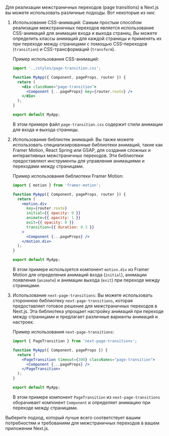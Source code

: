 Для реализации межстраничных переходов (page transitions) в Next.js вы можете использовать различные подходы. Вот некоторые из них:

1. Использование CSS-анимаций:
   Самым простым способом реализации межстраничных переходов является использование CSS-анимаций для анимации входа и выхода страниц. Вы можете определить классы анимаций для каждой страницы и применять их при переходе между страницами с помощью CSS-переходов (`transition`) и CSS-трансформаций (`transform`).

   Пример использования CSS-анимаций:

   ```jsx
   import '../styles/page-transition.css';

   function MyApp({ Component, pageProps, router }) {
     return (
       <div className="page-transition">
         <Component {...pageProps} key={router.route} />
       </div>
     );
   }

   export default MyApp;
   ```

   В этом примере файл `page-transition.css` содержит стили анимации для входа и выхода страницы.

2. Использование библиотек анимаций:
   Вы также можете использовать специализированные библиотеки анимаций, такие как Framer Motion, React Spring или GSAP, для создания сложных и интерактивных межстраничных переходов. Эти библиотеки предоставляют инструменты для управления анимациями и переходами между страницами.

   Пример использования библиотеки Framer Motion:

   ```jsx
   import { motion } from 'framer-motion';

   function MyApp({ Component, pageProps, router }) {
     return (
       <motion.div
         key={router.route}
         initial={{ opacity: 0 }}
         animate={{ opacity: 1 }}
         exit={{ opacity: 0 }}
         transition={{ duration: 0.3 }}
       >
         <Component {...pageProps} />
       </motion.div>
     );
   }

   export default MyApp;
   ```

   В этом примере используется компонент `motion.div` из Framer Motion для определения анимаций входа (`initial`), анимации появления (`animate`) и анимации выхода (`exit`) при переходе между страницами.

3. Использование `next-page-transitions`:
   Вы можете использовать стороннюю библиотеку `next-page-transitions`, которая предоставляет готовое решение для межстраничных переходов в Next.js. Эта библиотека упрощает настройку анимаций при переходе между страницами и предлагает различные варианты анимаций и настроек.

   Пример использования `next-page-transitions`:

   ```jsx
   import { PageTransition } from 'next-page-transitions';

   function MyApp({ Component, pageProps }) {
     return (
       <PageTransition timeout={300} classNames="page-transition">
         <Component {...pageProps} />
       </PageTransition>
     );
   }

   export default MyApp;
   ```

   В этом примере компонент `PageTransition` из `next-page-transitions` оборачивает компонент `Component` и определяет анимацию при переходе между страницами.

Выберите подход, который лучше всего соответствует вашим потребностям и требованиям для межстраничных переходов в вашем приложении Next.js.